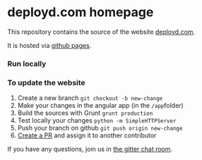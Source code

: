 # deployd.com homepage
This repository contains the source of the website [deployd.com](http://www.deployd.com).

It is hosted via [github pages](https://pages.github.com/).

### Run locally

### To update the website

1. Create a new branch `git checkout -b new-change`
2. Make your changes in the angular app (in the `/app`folder)
3. Build the sources with Grunt `grunt production`
4. Test locally your changes `python -m SimpleHTTPServer`
5. Push your branch on github `git push origin new-change`
6. [Create a PR](https://github.com/deployd/deployd.com/) and assign it to another contributor


If you have any questions, join us in [the gitter chat room](https://gitter.im/deployd/deployd).
